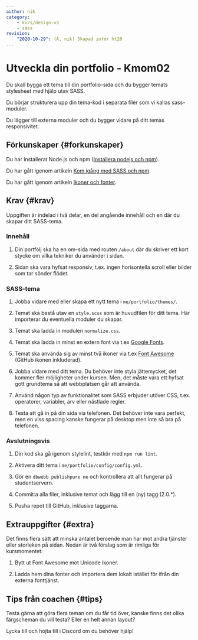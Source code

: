 ```yaml
---
author: nik
category:
    - kurs/design-v3
    - sass
revision:
    "2020-10-29": (A, nik) Skapad inför ht20
...
```

Utveckla din portfolio - Kmom02
===================================

Du skall bygga ett tema till din portfolio-sida och du bygger temats stylesheet med hjälp utav SASS.

Du börjar strukturera upp din tema-kod i separata filer som vi kallas sass-moduler.

Du lägger till externa moduler och du bygger vidare på ditt temas responsivitet.

<!--more-->

Förkunskaper {#forkunskaper}
-----------------------

Du har installerat Node.js och npm ([Installera nodejs och npm](labbmiljo/node-och-npm)).

Du har gått igenom artikeln [Kom igång med SASS och npm](kunskap/kom-igang-med-sass-och-npm-v2).

Du har gått igenom artikeln [Ikoner och fonter](kunskap/design-ikoner-och-fonter).

Krav {#krav}
-----------------------

Uppgiften är indelad i två delar, en del angående innehåll och en där du skapar ditt SASS-tema.

### Innehåll

1. Din portfölj ska ha en om-sida med routen `/about` där du skriver ett kort stycke om vilka tekniker du använder i sidan.

1. Sidan ska vara hyfsat responsiv, t.ex. ingen horisontella scroll eller bilder som tar sönder flödet.



### SASS-tema

1. Jobba vidare med eller skapa ett nytt tema i `me/portfolio/themes/`.

1. Temat ska bestå utav en `style.scss` som är huvudfilen för ditt tema. Här importerar du eventuella moduler du skapar.

1. Temat ska ladda in modulen `normalize.css`.

1. Temat ska ladda in minst en extern font via t.ex [Google Fonts](https://fonts.google.com/).

1. Temat ska använda sig av minst två ikoner via t.ex [Font Awesome](https://fontawesome.com/) (GitHub ikonen inkluderad).

1. Jobba vidare med ditt tema. Du behöver inte styla jättemycket, det kommer fler möjligheter under kursen. Men, det måste vara ett hyfsat gott grundtema så att webbplatsen går att använda.

1. Använd någon typ av funktionalitet som SASS erbjuder utöver CSS, t.ex. operatorer, variabler, arv eller nästlade regler.

1. Testa att gå in på din sida via telefonen. Det behöver inte vara perfekt, men en viss spacing kanske fungerar på desktop men inte så bra på telefonen.



### Avslutningsvis

1. Din kod ska gå igenom stylelint, testkör med `npm run lint`.

1. Aktivera ditt tema i `me/portfolio/config/config.yml`.

1. Gör en `dbwebb publishpure me` och kontrollera att allt fungerar på studentservern.

1. Commit:a alla filer, inklusive temat och lägg till en (ny) tagg (2.0.\*).

1. Pusha repot till GitHub, inklusive taggarna.


Extrauppgifter {#extra}
-----------------------

Det finns flera sätt att minska antalet beroende man har mot andra tjänster eller storleken på sidan. Nedan är två förslag som är rimliga för kursmomentet:

1. Bytt ut Font Awesome mot Unicode ikoner.

1. Ladda hem dina fonter och importera dem lokalt istället för ifrån din externa fonttjänst.


Tips från coachen {#tips}
-----------------------

Testa gärna att göra flera teman om du får tid över, kanske finns det olika färgscheman du vill testa? Eller en helt annan layout?

Lycka till och hojta till i Discord om du behöver hjälp!
